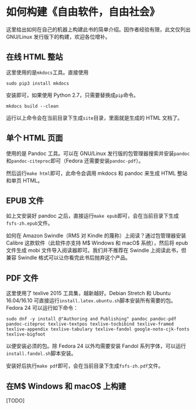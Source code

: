 # 如何构建《自由软件，自由社会》

这里给出如何在自己的机器上构建此书的简单介绍。因作者经验有限，此文仅列出 GNU/Linux 发行版下的构建，欢迎各位增补。

## 在线 HTML 整站

这里使用的是`mkdocs`工具。直接使用 

```
sudo pip3 install mkdocs
```

安装即可，如果使用 Python 2.7，只需要替换成`pip`命令。

`mkdocs build --clean`

运行以上命令会在当前目录下生成`site`目录，里面就是生成的 HTML 文档了。

## 单个 HTML 页面

使用的是 Pandoc 工具。可以在 GNU/Linux 发行版的包管理器搜索并安装`pandoc`和`pandoc-citeproc`即可（Fedora 还需要安装`pandoc-pdf`）。

然后运行`make html`即可，此命令会调用 mkdocs 和 pandoc 来生成 HTML 整站和单页 HTML。

## EPUB 文件

如上文安装好 pandoc 之后，直接运行`make epub`即可，会在当前目录下生成`fsfs-zh.epub`文件。

如何在 Amazon Swindle（RMS 对 Kindle 的蔑称）上阅读？通过包管理器安装 Calibre 这款软件（此软件亦支持 M$ Windows 和 macO$ 系统），然后将 epub 文件生成 mobi 文件导入阅读器即可。我们并不推荐在 Swindle 上阅读此书，但兼容 Swindle 格式可以让你看完此书后抛弃这个产品。

## PDF 文件

这里使用了 texlive 2015 工具集，越新越好。Debian Stretch 和 Ubuntu 16.04/16.10 可直接运行`install.latex.ubuntu.sh`脚本安装所有需要的包。Fedora 24 可以运行如下命令：

`sudo dnf -y install @"Authoring and Publishing" pandoc pandoc-pdf pandoc-citeproc texlive-textpos texlive-tocbibind texlive-framed  texlive-appendix texlive-tabulary texlive-fandol google-noto-cjk-fonts texlive-bigfoot`

以便安装必须的包。除 Fedora 24 以外均需要安装 Fandol 系列字体，可以运行`install.fandol.sh`脚本安装。

安装好后执行`make pdf`即可，会在当前目录下生成`fsfs-zh.pdf`文件。

## 在M$ Windows 和 macO$ 上构建

[TODO]


